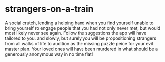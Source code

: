 # strangers-on-a-train
A social crutch, lending a helping hand when you find yourself unable to bring yourself ro engage people that you had not only never met, but would most likely never see again.  Follow the suggestions the app will have tailored to you. and slowly, but surely you will be propositioning strangers from all walks of life to audition as the missing puzzle peice for your evil master plan.  Your loved ones will have been murdered in what should be a generously anonymous way in no time flat!
